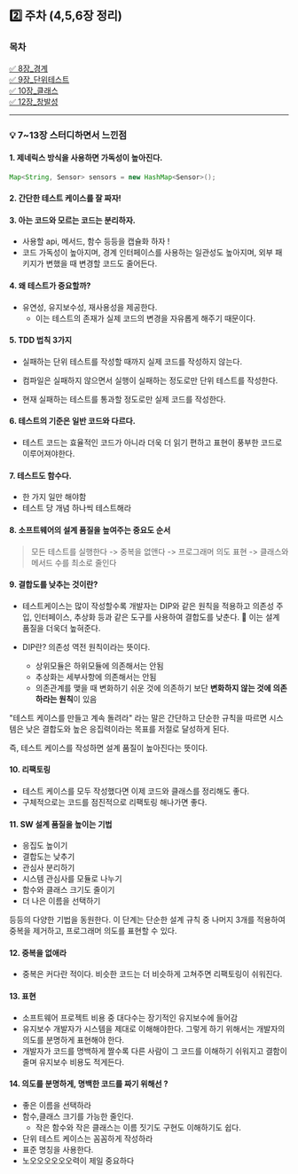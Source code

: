 ## 2️⃣ 주차 (4,5,6장 정리)

### 목차

[✅ 8장\_경계](./08장_경계.md)<br>
[✅ 9장\_단위테스트](./09장_단위테스트.md)<br>
[✅ 10장\_클래스](./10장_클래스.md)<br>
[✅ 12장\_창발성](./12장_창발성.md)

---

### 💡 7~13장 스터디하면서 느낀점

#### 1. 제네릭스 방식을 사용하면 가독성이 높아진다.

```java
Map<String, Sensor> sensors = new HashMap<Sensor>();
```

#### 2. 간단한 테스트 케이스를 잘 짜자!

#### 3. 아는 코드와 모르는 코드는 분리하자.

- 사용할 api, 메서드, 함수 등등을 캡슐화 하자 !
- 코드 가독성이 높아지며, 경계 인터페이스를 사용하는 일관성도 높아지며, 외부 패키지가 변했을 때 변경할 코드도 줄어든다.

#### 4. 왜 테스트가 중요할까?

- 유연성, 유지보수성, 재사용성을 제공한다.
  - 이는 테스트의 존재가 실제 코드의 변경을 자유롭게 해주기 때문이다.

#### 5. TDD 법칙 3가지

- 실패하는 단위 테스트를 작성할 때까지 실제 코드를 작성하지 않는다.

- 컴파일은 실패하지 않으면서 실행이 실패하는 정도로만 단위 테스트를 작성한다.

- 현재 실패하는 테스트를 통과할 정도로만 실제 코드를 작성한다.

#### 6. 테스트의 기준은 일반 코드와 다르다.

- 테스트 코드는 효율적인 코드가 아니라 더욱 더 읽기 편하고 표현이 풍부한 코드로 이루어져야한다.

#### 7. 테스트도 함수다.

- 한 가지 일만 해야함
- 테스트 당 개념 하나씩 테스트해라

#### 8. 소프트웨어의 설계 품질을 높여주는 중요도 순서

> 모든 테스트를 실행한다 -> 중복을 없앤다 -> 프로그래머 의도 표현 -> 클래스와 메서드 수를 최소로 줄인다

#### 9. 결합도를 낮추는 것이란?

- 테스트케이스는 많이 작성할수록 개발자는 DIP와 같은 원칙을 적용하고 의존성 주입, 인터페이스, 추상화 등과 같은 도구를 사용하여 결합도를 낮춘다. 🌟 이는 설계 품질을 더욱더 높혀준다.

- DIP란? 의존성 역전 원칙이라는 뜻이다.
  - 상위모듈은 하위모듈에 의존해서는 안됨
  - 추상화는 세부사항에 의존해서는 안됨
  - 의존관계를 맺을 때 변화하기 쉬운 것에 의존하기 보단 **변화하지 않는 것에 의존하라는 원칙**이 있음

"테스트 케이스를 만들고 계속 돌려라" 라는 말은 간단하고 단순한 규칙을 따르면 시스템은 낮은 결합도와 높은 응집력이라는 목표를 저절로 달성하게 된다.

즉, 테스트 케이스를 작성하면 설계 품질이 높아진다는 뜻이다.

#### 10. 리팩토링

- 테스트 케이스를 모두 작성했다면 이제 코드와 클래스를 정리해도 좋다.
- 구체적으로는 코드를 점진적으로 리팩토링 해나가면 좋다.

#### 11. SW 설계 품질을 높이는 기법

- 응집도 높이기
- 결합도는 낮추기
- 관심사 분리하기
- 시스템 관심사를 모듈로 나누기
- 함수와 클래스 크기도 줄이기
- 더 나은 이름을 선택하기

등등의 다양한 기법을 동원한다.
이 단계는 단순한 설계 규칙 중 나머지 3개를 적용하여 중복을 제거하고, 프로그래머 의도를 표현할 수 있다.

#### 12. 중복을 없애라

- 중복은 커다란 적이다. 비슷한 코드는 더 비슷하게 고쳐주면 리팩토링이 쉬워진다.

#### 13. 표현

- 소프트웨어 프로젝트 비용 중 대다수는 장기적인 유지보수에 들어감
- 유지보수 개발자가 시스템을 제대로 이해해야한다. 그렇게 하기 위해서는 개발자의 의도를 분명하게 표현해야 한다.
- 개발자가 코드를 명백하게 짤수록 다른 사람이 그 코드를 이해하기 쉬워지고 결함이 줄며 유지보수 비용도 적게든다.

#### 14. 의도를 분명하게, 명백한 코드를 짜기 위해선 ?

- 좋은 이름을 선택하라
- 함수,클래스 크기를 가능한 줄인다.
  - 작은 함수와 작은 클래스는 이름 짓기도 구현도 이해하기도 쉽다.
- 단위 테스트 케이스는 꼼꼼하게 작성하라
- 표준 명칭을 사용한다.
- 노오오오오오오력이 제일 중요하다
